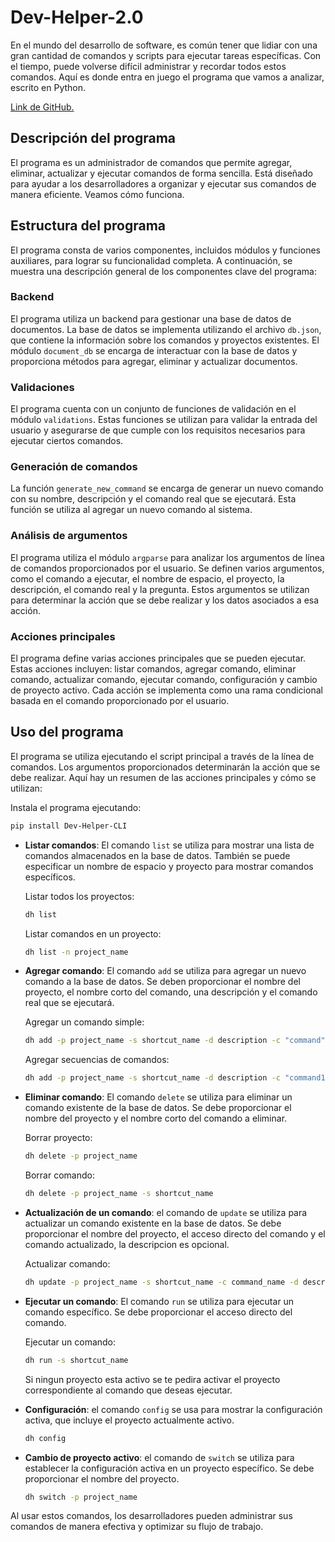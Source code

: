 # Dev-Helper-2.0

En el mundo del desarrollo de software, es común tener que lidiar con una gran cantidad de comandos y scripts para ejecutar tareas específicas. Con el tiempo, puede volverse difícil administrar y recordar todos estos comandos. Aquí es donde entra en juego el programa que vamos a analizar, escrito en Python.

[Link de GitHub.](https://github.com/luigicfh/Dev-Helper-2.0)

## Descripción del programa

El programa es un administrador de comandos que permite agregar, eliminar, actualizar y ejecutar comandos de forma sencilla. Está diseñado para ayudar a los desarrolladores a organizar y ejecutar sus comandos de manera eficiente. Veamos cómo funciona.

## Estructura del programa

El programa consta de varios componentes, incluidos módulos y funciones auxiliares, para lograr su funcionalidad completa. A continuación, se muestra una descripción general de los componentes clave del programa:

### Backend

El programa utiliza un backend para gestionar una base de datos de documentos. La base de datos se implementa utilizando el archivo `db.json`, que contiene la información sobre los comandos y proyectos existentes. El módulo `document_db` se encarga de interactuar con la base de datos y proporciona métodos para agregar, eliminar y actualizar documentos.

### Validaciones

El programa cuenta con un conjunto de funciones de validación en el módulo `validations`. Estas funciones se utilizan para validar la entrada del usuario y asegurarse de que cumple con los requisitos necesarios para ejecutar ciertos comandos.

### Generación de comandos

La función `generate_new_command` se encarga de generar un nuevo comando con su nombre, descripción y el comando real que se ejecutará. Esta función se utiliza al agregar un nuevo comando al sistema.

### Análisis de argumentos

El programa utiliza el módulo `argparse` para analizar los argumentos de línea de comandos proporcionados por el usuario. Se definen varios argumentos, como el comando a ejecutar, el nombre de espacio, el proyecto, la descripción, el comando real y la pregunta. Estos argumentos se utilizan para determinar la acción que se debe realizar y los datos asociados a esa acción.

### Acciones principales

El programa define varias acciones principales que se pueden ejecutar. Estas acciones incluyen: listar comandos, agregar comando, eliminar comando, actualizar comando, ejecutar comando, configuración y cambio de proyecto activo. Cada acción se implementa como una rama condicional basada en el comando proporcionado por el usuario.

## Uso del programa

El programa se utiliza ejecutando el script principal a través de la línea de comandos. Los argumentos proporcionados determinarán la acción que se debe realizar. Aquí hay un resumen de las acciones principales y cómo se utilizan:

Instala el programa ejecutando:

```bash
pip install Dev-Helper-CLI
```

- **Listar comandos**: El comando `list` se utiliza para mostrar una lista de comandos almacenados en la base de datos. También se puede especificar un nombre de espacio y proyecto para mostrar comandos específicos.
    
    Listar todos los proyectos:
    
    ```bash
    dh list
    ```
    
    Listar comandos en un proyecto:
    
    ```bash
    dh list -n project_name
    ```
    
- **Agregar comando**: El comando `add` se utiliza para agregar un nuevo comando a la base de datos. Se deben proporcionar el nombre del proyecto, el nombre corto del comando, una descripción y el comando real que se ejecutará.
    
    Agregar un comando simple:
    
    ```bash
    dh add -p project_name -s shortcut_name -d description -c "command"
    ```
    
    Agregar secuencias de comandos:
    
    ```bash
    dh add -p project_name -s shortcut_name -d description -c "command1; command2; command3"
    ```
    
- **Eliminar comando**: El comando `delete` se utiliza para eliminar un comando existente de la base de datos. Se debe proporcionar el nombre del proyecto y el nombre corto del comando a eliminar.
    
    Borrar proyecto:
    
    ```bash
    dh delete -p project_name
    ```
    
    Borrar comando:
    
    ```bash
    dh delete -p project_name -s shortcut_name
    ```
    

- **Actualización de un comando**: el comando de `update` se utiliza para actualizar un comando existente en la base de datos. Se debe proporcionar el nombre del proyecto, el acceso directo del comando y el comando actualizado, la descripcion es opcional.
    
    Actualizar comando:
    
    ```bash
    dh update -p project_name -s shortcut_name -c command_name -d description
    ```
    
- **Ejecutar un comando**: El comando `run` se utiliza para ejecutar un comando específico. Se debe proporcionar el acceso directo del comando.
    
    Ejecutar un comando:
    
    ```bash
    dh run -s shortcut_name
    ```
    
    Si ningun proyecto esta activo se te pedira activar el proyecto correspondiente al comando que deseas ejecutar.
    
- **Configuración**: el comando `config` se usa para mostrar la configuración activa, que incluye el proyecto actualmente activo.
    
    ```bash
    dh config
    ```
    
- **Cambio de proyecto activo**: el comando de `switch` se utiliza para establecer la configuración activa en un proyecto específico. Se debe proporcionar el nombre del proyecto.
    
    ```bash
    dh switch -p project_name
    ```
    

Al usar estos comandos, los desarrolladores pueden administrar sus comandos de manera efectiva y optimizar su flujo de trabajo.
